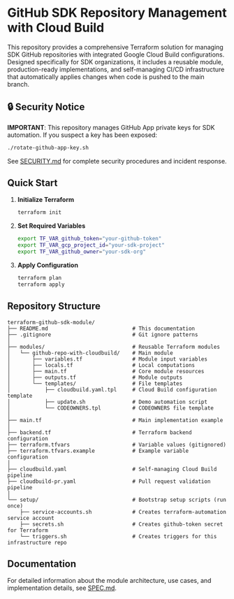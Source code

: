 # GitHub SDK Repository Management with Cloud Build

This repository provides a comprehensive Terraform solution for managing SDK GitHub repositories with integrated Google Cloud Build configurations. Designed specifically for SDK organizations, it includes a reusable module, production-ready implementations, and self-managing CI/CD infrastructure that automatically applies changes when code is pushed to the main branch.

## 🔒 Security Notice

**IMPORTANT**: This repository manages GitHub App private keys for SDK automation. If you suspect a key has been exposed:

```bash
./rotate-github-app-key.sh
```

See [SECURITY.md](./SECURITY.md) for complete security procedures and incident response.

## Quick Start

1. **Initialize Terraform**
   ```bash
   terraform init
   ```

2. **Set Required Variables**
   ```bash
   export TF_VAR_github_token="your-github-token"
   export TF_VAR_gcp_project_id="your-sdk-project"
   export TF_VAR_github_owner="your-sdk-org"
   ```

3. **Apply Configuration**
   ```bash
   terraform plan
   terraform apply
   ```

## Repository Structure

```
terraform-github-sdk-module/
├── README.md                           # This documentation
├── .gitignore                          # Git ignore patterns
│
├── modules/                            # Reusable Terraform modules
│   └── github-repo-with-cloudbuild/    # Main module
│       ├── variables.tf                # Module input variables
│       ├── locals.tf                   # Local computations
│       ├── main.tf                     # Core module resources
│       ├── outputs.tf                  # Module outputs
│       └── templates/                  # File templates
│           ├── cloudbuild.yaml.tpl     # Cloud Build configuration template
│           ├── update.sh               # Demo automation script
│           └── CODEOWNERS.tpl          # CODEOWNERS file template
│
├── main.tf                             # Main implementation example
│
├── backend.tf                          # Terraform backend configuration
├── terraform.tfvars                    # Variable values (gitignored)
├── terraform.tfvars.example            # Example variable configuration
│
├── cloudbuild.yaml                     # Self-managing Cloud Build pipeline
├── cloudbuild-pr.yaml                  # Pull request validation pipeline
│
└── setup/                              # Bootstrap setup scripts (run once)
    ├── service-accounts.sh             # Creates terraform-automation service account
    ├── secrets.sh                      # Creates github-token secret for Terraform
    └── triggers.sh                     # Creates triggers for this infrastructure repo
```

## Documentation

For detailed information about the module architecture, use cases, and implementation details, see [SPEC.md](./SPEC.md).